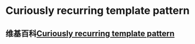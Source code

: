 # Curiously recurring template pattern



## 维基百科[Curiously recurring template pattern](https://en.wikipedia.org/wiki/Curiously_recurring_template_pattern)